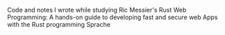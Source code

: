 Code and notes I wrote while studying Ric Messier's Rust Web Programming: A hands-on guide to developing fast and secure web Apps with the Rust programming Sprache